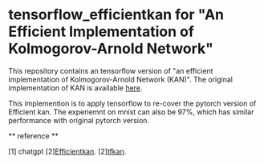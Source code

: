 # tensorflow_efficientkan for "An Efficient Implementation of Kolmogorov-Arnold Network"

This repository contains an tensorflow version of "an efficient implementation of Kolmogorov-Arnold Network (KAN)".
The original implementation of KAN is available [here]([https://github.com/KindXiaoming/pykan](https://github.com/Blealtan/efficient-kan)).

This implemention is to apply tensorflow to re-cover the pytorch version of Efficient kan.  The experiemnt on mnist can also be 97%, which has similar performance with original pytorch version. 

** reference **

[1] chatgpt
[2][Efficientkan](https://github.com/Blealtan/efficient-kan).
[2][tfkan](https://github.com/ZPZhou-lab/tfkan).
